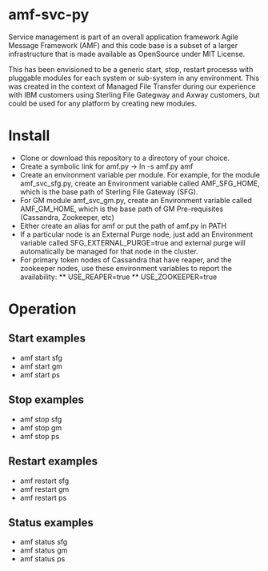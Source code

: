 # amf-svc-py

Service management is part of an overall application framework Agile Message Framework (AMF) and this code base is a subset of a larger infrastructure that is made available as OpenSource under MIT License.  

This has been envisioned to be a generic start, stop, restart processs with pluggable modules for each system or sub-system in any environment.   This was created in the context of Managed File Transfer during our experience with IBM customers using Sterling File Gategway and Axway customers, but could be used for any platform by creating new modules.

# Install

* Clone  or download this repository to a directory of your choice.
* Create a symbolic link for amf.py -> ln -s amf.py amf
* Create an environment variable per module. For example, for the module amf_svc_sfg.py, create an Environment variable called AMF_SFG_HOME, which is the base path of Sterling File Gateway (SFG).
* For GM module amf_svc_gm.py, create an Environment variable called AMF_GM_HOME, which is the base path of GM Pre-requisites (Cassandra, Zookeeper, etc)
* Either create an alias for amf or put the path of amf.py in PATH
* If a particular node is an External Purge node, just add an Environment variable called SFG_EXTERNAL_PURGE=true and external purge will automatically be managed for that node in the cluster.
* For primary token nodes of Cassandra that have reaper, and the zookeeper nodes, use these environment variables to report the availability:
** USE_REAPER=true
** USE_ZOOKEEPER=true

# Operation

## Start examples
* amf start sfg
* amf start gm
* amf start ps

## Stop examples
* amf stop sfg
* amf stop gm
* amf stop ps

## Restart examples
* amf restart sfg
* amf restart gm
* amf restart ps

## Status examples
* amf status sfg
* amf status gm
* amf status ps


